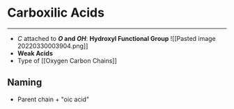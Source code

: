 # Carboxilic Acids
---
- $C$ attached to **$O$ and $OH$**: **Hydroxyl Functional Group**
![[Pasted image 20220330003904.png]]
- **Weak Acids**
- Type of [[Oxygen Carbon Chains]]
## Naming
- Parent chain + "oic acid"
